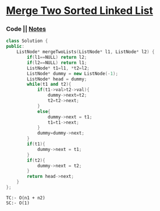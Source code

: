 # [Merge Two Sorted Linked List](https://leetcode.com/problems/merge-two-sorted-lists/)

### Code || [Notes](https://drive.google.com/file/d/1P4SVd62cgJtOIiCj48Qxg0zCzANSbpIB/view?usp=sharing)

``` .cpp
class Solution {
public:
    ListNode* mergeTwoLists(ListNode* l1, ListNode* l2) {
        if(l1==NULL) return l2;
        if(l2==NULL) return l1;
        ListNode* t1=l1, *t2=l2;
        ListNode* dummy = new ListNode(-1);
        ListNode* head = dummy;
        while(t1 and t2){
            if(t1->val>t2->val){
                dummy->next=t2;
                t2=t2->next;
            }
            else{
                dummy->next = t1;
                t1=t1->next;
            }
            dummy=dummy->next;
        }
        if(t1){
            dummy->next = t1;
        }
        if(t2){
            dummy->next = t2;
        }
        return head->next;
    }
};
```

```
TC:- O(n1 + n2)
SC:- O(1)
```
